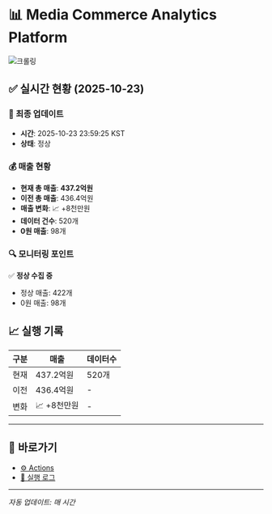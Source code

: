 # 📊 Media Commerce Analytics Platform

![크롤링](https://img.shields.io/badge/크롤링-정상-green)

## ✅ 실시간 현황 (2025-10-23)

### 📍 최종 업데이트
- **시간**: 2025-10-23 23:59:25 KST
- **상태**: 정상

### 💰 매출 현황
- **현재 총 매출**: **437.2억원**
- **이전 총 매출**: 436.4억원
- **매출 변화**: 📈 +8천만원
- **데이터 건수**: 520개
- **0원 매출**: 98개

### 🔍 모니터링 포인트

✅ **정상 수집 중**
- 정상 매출: 422개
- 0원 매출: 98개


## 📈 실행 기록

| 구분 | 매출 | 데이터수 |
|------|------|----------|
| 현재 | 437.2억원 | 520개 |
| 이전 | 436.4억원 | - |
| 변화 | 📈 +8천만원 | - |

---

## 🔗 바로가기

- [⚙️ Actions](../../actions)
- [📝 실행 로그](../../actions/workflows/daily_scraping.yml)

---

*자동 업데이트: 매 시간*
